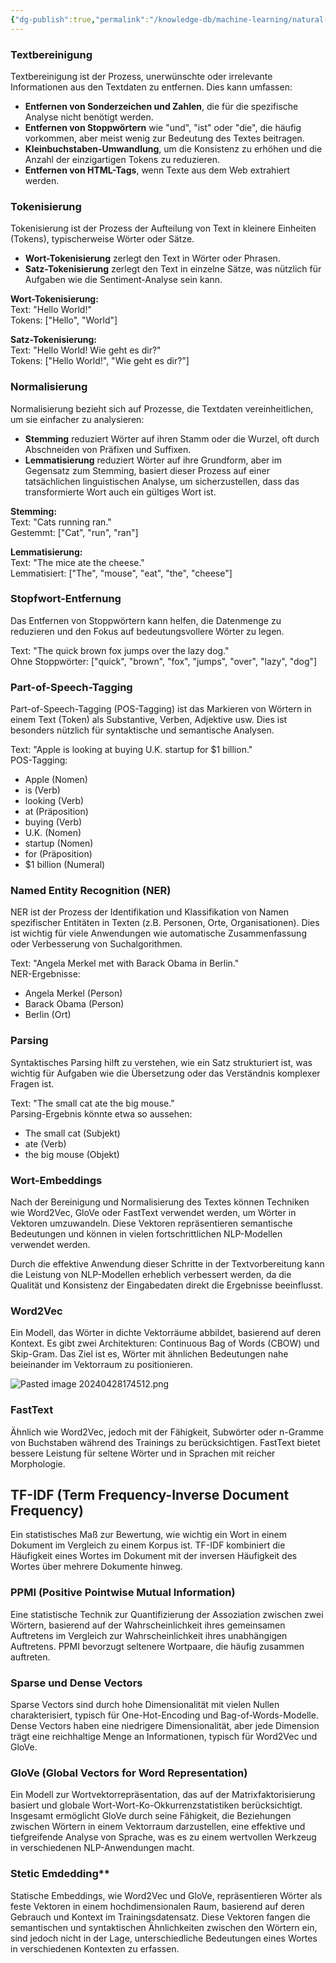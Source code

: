 ```yaml
---
{"dg-publish":true,"permalink":"/knowledge-db/machine-learning/natural-language-processing/text-representation/text-representation/","noteIcon":""}
---
```


### Textbereinigung
Textbereinigung ist der Prozess, unerwünschte oder irrelevante Informationen aus den Textdaten zu entfernen. Dies kann umfassen:
- **Entfernen von Sonderzeichen und Zahlen**, die für die spezifische Analyse nicht benötigt werden.
- **Entfernen von Stoppwörtern** wie "und", "ist" oder "die", die häufig vorkommen, aber meist wenig zur Bedeutung des Textes beitragen.
- **Kleinbuchstaben-Umwandlung**, um die Konsistenz zu erhöhen und die Anzahl der einzigartigen Tokens zu reduzieren.
- **Entfernen von HTML-Tags**, wenn Texte aus dem Web extrahiert werden.

### Tokenisierung

Tokenisierung ist der Prozess der Aufteilung von Text in kleinere Einheiten (Tokens), typischerweise Wörter oder Sätze.
- **Wort-Tokenisierung** zerlegt den Text in Wörter oder Phrasen.
- **Satz-Tokenisierung** zerlegt den Text in einzelne Sätze, was nützlich für Aufgaben wie die Sentiment-Analyse sein kann.

**Wort-Tokenisierung:**  
Text: "Hello World!"  
Tokens: ["Hello", "World"]

**Satz-Tokenisierung:**  
Text: "Hello World! Wie geht es dir?"  
Tokens: ["Hello World!", "Wie geht es dir?"]

### Normalisierung
Normalisierung bezieht sich auf Prozesse, die Textdaten vereinheitlichen, um sie einfacher zu analysieren:
- **Stemming** reduziert Wörter auf ihren Stamm oder die Wurzel, oft durch Abschneiden von Präfixen und Suffixen.
- **Lemmatisierung** reduziert Wörter auf ihre Grundform, aber im Gegensatz zum Stemming, basiert dieser Prozess auf einer tatsächlichen linguistischen Analyse, um sicherzustellen, dass das transformierte Wort auch ein gültiges Wort ist.


**Stemming:**  
Text: "Cats running ran."  
Gestemmt: ["Cat", "run", "ran"]

**Lemmatisierung:**  
Text: "The mice ate the cheese."  
Lemmatisiert: ["The", "mouse", "eat", "the", "cheese"]

### Stopfwort-Entfernung
Das Entfernen von Stoppwörtern kann helfen, die Datenmenge zu reduzieren und den Fokus auf bedeutungsvollere Wörter zu legen.


Text: "The quick brown fox jumps over the lazy dog."  
Ohne Stoppwörter: ["quick", "brown", "fox", "jumps", "over", "lazy", "dog"]

### Part-of-Speech-Tagging
Part-of-Speech-Tagging (POS-Tagging) ist das Markieren von Wörtern in einem Text (Token) als Substantive, Verben, Adjektive usw. Dies ist besonders nützlich für syntaktische und semantische Analysen.

Text: "Apple is looking at buying U.K. startup for $1 billion."  
POS-Tagging:

- Apple (Nomen)
- is (Verb)
- looking (Verb)
- at (Präposition)
- buying (Verb)
- U.K. (Nomen)
- startup (Nomen)
- for (Präposition)
- $1 billion (Numeral)

### Named Entity Recognition (NER)
NER ist der Prozess der Identifikation und Klassifikation von Namen spezifischer Entitäten in Texten (z.B. Personen, Orte, Organisationen). Dies ist wichtig für viele Anwendungen wie automatische Zusammenfassung oder Verbesserung von Suchalgorithmen.

Text: "Angela Merkel met with Barack Obama in Berlin."  
NER-Ergebnisse:

- Angela Merkel (Person)
- Barack Obama (Person)
- Berlin (Ort)

### Parsing
Syntaktisches Parsing hilft zu verstehen, wie ein Satz strukturiert ist, was wichtig für Aufgaben wie die Übersetzung oder das Verständnis komplexer Fragen ist.

Text: "The small cat ate the big mouse."  
Parsing-Ergebnis könnte etwa so aussehen:

- The small cat (Subjekt)
- ate (Verb)
- the big mouse (Objekt)
### Wort-Embeddings
Nach der Bereinigung und Normalisierung des Textes können Techniken wie Word2Vec, GloVe oder FastText verwendet werden, um Wörter in Vektoren umzuwandeln. Diese Vektoren repräsentieren semantische Bedeutungen und können in vielen fortschrittlichen NLP-Modellen verwendet werden.

Durch die effektive Anwendung dieser Schritte in der Textvorbereitung kann die Leistung von NLP-Modellen erheblich verbessert werden, da die Qualität und Konsistenz der Eingabedaten direkt die Ergebnisse beeinflusst.



### Word2Vec  
Ein Modell, das Wörter in dichte Vektorräume abbildet, basierend auf deren Kontext. Es gibt zwei Architekturen: Continuous Bag of Words (CBOW) und Skip-Gram. Das Ziel ist es, Wörter mit ähnlichen Bedeutungen nahe beieinander im Vektorraum zu positionieren.

![Pasted image 20240428174512.png](app://6fccb7f67acf71637368b9c2f369c9ef4c1a/C:/Users/roeti/OneDrive%20-%20Coop%20Genossenschaft/Dokumente/Obsidian/Privat/Organisation/Pasted%20image%2020240428174512.png?1714319112736)


### FastText  
Ähnlich wie Word2Vec, jedoch mit der Fähigkeit, Subwörter oder n-Gramme von Buchstaben während des Trainings zu berücksichtigen. FastText bietet bessere Leistung für seltene Wörter und in Sprachen mit reicher Morphologie.

## TF-IDF (Term Frequency-Inverse Document Frequency)
Ein statistisches Maß zur Bewertung, wie wichtig ein Wort in einem Dokument im Vergleich zu einem Korpus ist. TF-IDF kombiniert die Häufigkeit eines Wortes im Dokument mit der inversen Häufigkeit des Wortes über mehrere Dokumente hinweg.

### PPMI (Positive Pointwise Mutual Information)
Eine statistische Technik zur Quantifizierung der Assoziation zwischen zwei Wörtern, basierend auf der Wahrscheinlichkeit ihres gemeinsamen Auftretens im Vergleich zur Wahrscheinlichkeit ihres unabhängigen Auftretens. PPMI bevorzugt seltenere Wortpaare, die häufig zusammen auftreten.

### Sparse und Dense Vectors 
Sparse Vectors sind durch hohe Dimensionalität mit vielen Nullen charakterisiert, typisch für One-Hot-Encoding und Bag-of-Words-Modelle. Dense Vectors haben eine niedrigere Dimensionalität, aber jede Dimension trägt eine reichhaltige Menge an Informationen, typisch für Word2Vec und GloVe.

### GloVe (Global Vectors for Word Representation)
Ein Modell zur Wortvektorrepräsentation, das auf der Matrixfaktorisierung basiert und globale Wort-Wort-Ko-Okkurrenzstatistiken berücksichtigt.
Insgesamt ermöglicht GloVe durch seine Fähigkeit, die Beziehungen zwischen Wörtern in einem Vektorraum darzustellen, eine effektive und tiefgreifende Analyse von Sprache, was es zu einem wertvollen Werkzeug in verschiedenen NLP-Anwendungen macht.

### Stetic Emdedding**
Statische Embeddings, wie Word2Vec und GloVe, repräsentieren Wörter als feste Vektoren in einem hochdimensionalen Raum, basierend auf deren Gebrauch und Kontext im Trainingsdatensatz. Diese Vektoren fangen die semantischen und syntaktischen Ähnlichkeiten zwischen den Wörtern ein, sind jedoch nicht in der Lage, unterschiedliche Bedeutungen eines Wortes in verschiedenen Kontexten zu erfassen.

